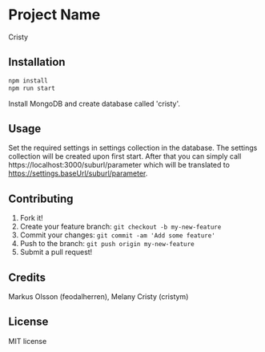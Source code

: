 # Project Name

Cristy

## Installation

```javascript
npm install
npm run start
```

Install MongoDB and create database called 'cristy'.

## Usage

Set the required settings in settings collection in the database. The settings collection will be created upon first start.
After that you can simply call https://localhost:3000/suburl/parameter which will be translated to https://settings.baseUrl/suburl/parameter.

## Contributing

1. Fork it!
2. Create your feature branch: `git checkout -b my-new-feature`
3. Commit your changes: `git commit -am 'Add some feature'`
4. Push to the branch: `git push origin my-new-feature`
5. Submit a pull request!


## Credits

Markus Olsson (feodalherren), Melany Cristy (cristym)

## License

MIT license
